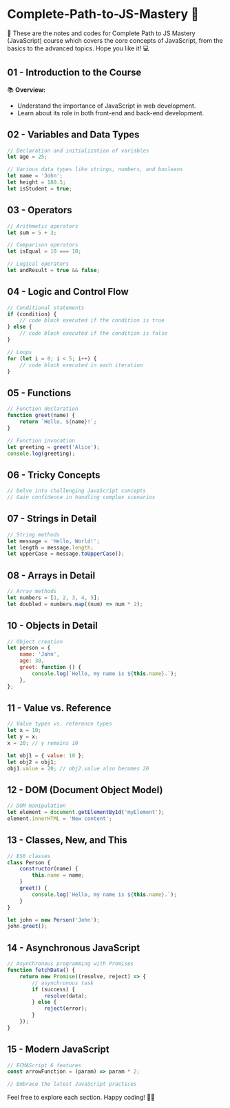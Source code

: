 # Complete-Path-to-JS-Mastery 🚀

🌟 These are the notes and codes for Complete Path to JS Mastery (JavaScript) course which covers the core concepts of JavaScript, from the basics to the advanced topics. Hope you like it! 💻

## 01 - Introduction to the Course

📚 **Overview:**

-   Understand the importance of JavaScript in web development.
-   Learn about its role in both front-end and back-end development.

## 02 - Variables and Data Types

```javascript
// Declaration and initialization of variables
let age = 25;

// Various data types like strings, numbers, and booleans
let name = 'John';
let height = 180.5;
let isStudent = true;
```

## 03 - Operators

```javascript
// Arithmetic operators
let sum = 5 + 3;

// Comparison operators
let isEqual = 10 === 10;

// Logical operators
let andResult = true && false;
```

## 04 - Logic and Control Flow

```javascript
// Conditional statements
if (condition) {
	// code block executed if the condition is true
} else {
	// code block executed if the condition is false
}

// Loops
for (let i = 0; i < 5; i++) {
	// code block executed in each iteration
}
```

## 05 - Functions

```javascript
// Function declaration
function greet(name) {
	return `Hello, ${name}!`;
}

// Function invocation
let greeting = greet('Alice');
console.log(greeting);
```

## 06 - Tricky Concepts

```javascript
// Delve into challenging JavaScript concepts
// Gain confidence in handling complex scenarios
```

## 07 - Strings in Detail

```javascript
// String methods
let message = 'Hello, World!';
let length = message.length;
let upperCase = message.toUpperCase();
```

## 08 - Arrays in Detail

```javascript
// Array methods
let numbers = [1, 2, 3, 4, 5];
let doubled = numbers.map((num) => num * 2);
```

## 10 - Objects in Detail

```javascript
// Object creation
let person = {
	name: 'John',
	age: 30,
	greet: function () {
		console.log(`Hello, my name is ${this.name}.`);
	},
};
```

## 11 - Value vs. Reference

```javascript
// Value types vs. reference types
let x = 10;
let y = x;
x = 20; // y remains 10

let obj1 = { value: 10 };
let obj2 = obj1;
obj1.value = 20; // obj2.value also becomes 20
```

## 12 - DOM (Document Object Model)

```javascript
// DOM manipulation
let element = document.getElementById('myElement');
element.innerHTML = 'New content';
```

## 13 - Classes, New, and This

```javascript
// ES6 classes
class Person {
	constructor(name) {
		this.name = name;
	}
	greet() {
		console.log(`Hello, my name is ${this.name}.`);
	}
}

let john = new Person('John');
john.greet();
```

## 14 - Asynchronous JavaScript

```javascript
// Asynchronous programming with Promises
function fetchData() {
	return new Promise((resolve, reject) => {
		// asynchronous task
		if (success) {
			resolve(data);
		} else {
			reject(error);
		}
	});
}
```

## 15 - Modern JavaScript

```javascript
// ECMAScript 6 features
const arrowFunction = (param) => param * 2;

// Embrace the latest JavaScript practices
```

Feel free to explore each section. Happy coding! 🚀🌈
